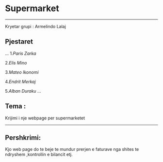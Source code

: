 
# **Supermarket**
___
Kryetar grupi : Armelindo Lalaj
## Pjestaret 
...
 1.*Paris Zarka*
 
 2.*Elis Mino*

 3.*Mateo Ikonomi*
 
 4.*Endrit Merkaj*
 
 5.*Alban Duraku*
  ...
## **Tema** :  
Krijimi i nje webpage per supermarketet
___
## **Pershkrimi**: 
Kjo web page do te beje te mundur prerjen e faturave nga shites te ndryshem ,kontrollin e bilancit etj.
